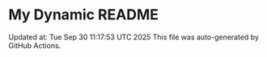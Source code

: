 # My Dynamic README
Updated at: Tue Sep 30 11:17:53 UTC 2025
This file was auto-generated by GitHub Actions.
